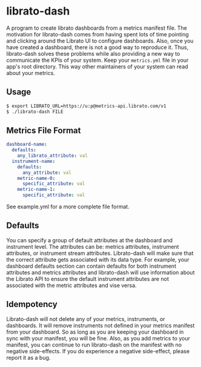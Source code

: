 # librato-dash
A program to create librato dashboards from a metrics manifest file. The motivation for librato-dash comes from having spent lots of time pointing and clicking around the Librato UI to configure dashboards. Also, once you have created a dashboard, there is not a good way to reproduce it. Thus, librato-dash solves these problems while also providing a new way to communicate the KPIs of your system. Keep your `metrics.yml` file in your app's root directory. This way other maintainers of your system can read about your metrics.

## Usage
```bash
$ export LIBRATO_URL=https://u:p@metrics-api.librato.com/v1
$ ./librato-dash FILE
```

## Metrics File Format

```yaml
dashboard-name:
  defaults:
    any_librato_attribute: val
  instrument-name:
    defaults:
      any_attribute: val
    metric-name-0:
      specific_attribute: val
    metric-name-1:
      specific_attribute: val
```
See example.yml for a more complete file format.

## Defaults
You can specify a group of default attributes at the dashboard and instrument level. The attributes can be: metrics attributes, instrument attributes, or instrument stream attributes. Librato-dash will make sure that the correct attribute gets associated with its data type. For example, your dashboard defaults section can contain defaults for both instrument attributes and metrics attributes and librato-dash will use information about the Librato API to ensure the default instrument attributes are not associated with the metric attributes and vise versa.

## Idempotency
Librato-dash will not delete any of your metrics, instruments, or dashboards. It will remove instruments not defined in your metrics manifest from your dashboard. So as long as you are keeping your dashboard in sync with your manifest, you will be fine. Also, as you add metrics to your manifest, you can continue to run librato-dash on the manifest with no negative side-effects. If you do experience a negative side-effect, please report it as a bug.
